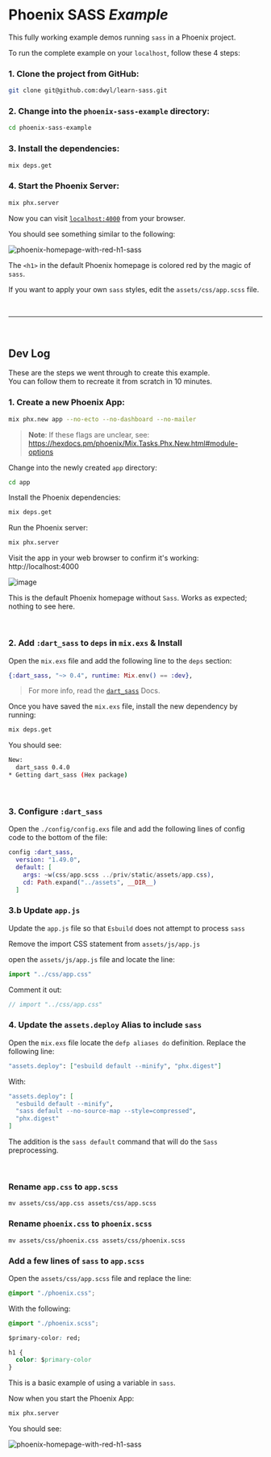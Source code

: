 # Phoenix SASS _Example_

This fully working example 
demos running `sass` in a Phoenix project.

To run the complete 
example on your `localhost`,
follow these 4 steps:

### 1. Clone the project from GitHub:

```sh
git clone git@github.com:dwyl/learn-sass.git
```

### 2. Change into the `phoenix-sass-example` directory:

```sh
cd phoenix-sass-example
```

### 3. Install the dependencies:

```sh
mix deps.get
```


### 4. Start the Phoenix Server:

```sh
mix phx.server
```


Now you can visit [`localhost:4000`](http://localhost:4000) from your browser.

You should see something similar to the following:

![phoenix-homepage-with-red-h1-sass](https://user-images.githubusercontent.com/194400/160701196-fc9f4926-4ebf-4b0f-b87b-37b6703a211f.png)

The `<h1>` in the default Phoenix homepage is colored red 
by the magic of `sass`.

If you want to apply your own `sass` styles,
edit the `assets/css/app.scss` file.

<br />
<hr />
<br />

## Dev Log

These are the steps we went through to create this example. <br />
You can follow them to recreate it from scratch in 10 minutes.

### 1. Create a new Phoenix App:

```sh
mix phx.new app --no-ecto --no-dashboard --no-mailer
```

> **Note**: If these flags are unclear,
see:
https://hexdocs.pm/phoenix/Mix.Tasks.Phx.New.html#module-options

Change into the newly created `app` directory:

```sh
cd app
```

Install the Phoenix dependencies:

```sh
mix deps.get
```


Run the Phoenix server:

```sh
mix phx.server
```

Visit the app in your web browser 
to confirm it's working:
http://localhost:4000

![image](https://user-images.githubusercontent.com/194400/160614606-17dd695b-dab8-4d22-ad58-3d6f77ebd92e.png)

This is the default Phoenix homepage without `Sass`.
Works as expected; nothing to see here.


<br />

### 2. Add `:dart_sass` to `deps` in **`mix.exs`** & Install

Open the `mix.exs` file 
and add the following line 
to the `deps` section:

```elixir
{:dart_sass, "~> 0.4", runtime: Mix.env() == :dev},
```


> For more info,
read the 
[`dart_sass`](https://github.com/CargoSense/dart_sass) 
Docs.

Once you have saved the `mix.exs` file,
install the new dependency by running:

```sh
mix deps.get
```

You should see:

```sh
New:
  dart_sass 0.4.0
* Getting dart_sass (Hex package)
```

<br />


### 3. Configure `:dart_sass`

Open the `./config/config.exs` file
and add the following lines of config code
to the bottom of the file:

```elixir
config :dart_sass,
  version: "1.49.0",
  default: [
    args: ~w(css/app.scss ../priv/static/assets/app.css),
    cd: Path.expand("../assets", __DIR__)
  ]
```

### 3.b Update `app.js` 

Update the `app.js` file 
so that `Esbuild` 
does not attempt to process `sass`

Remove the import CSS statement from `assets/js/app.js`

open the `assets/js/app.js` file 
and locate the line:

```js
import "../css/app.css"
```

Comment it out:

```js
// import "../css/app.css"
```

### 4. Update the `assets.deploy` Alias to include `sass`

Open the `mix.exs` file 
locate the `defp aliases do` definition.
Replace the following line:

```elixir
"assets.deploy": ["esbuild default --minify", "phx.digest"]
```

With:

```elixir
"assets.deploy": [
  "esbuild default --minify",
  "sass default --no-source-map --style=compressed",
  "phx.digest"
]
```

The addition is the `sass default` command
that will do the `Sass` preprocessing.

<br />

### Rename `app.css` to `app.scss`

```
mv assets/css/app.css assets/css/app.scss
```

### Rename `phoenix.css` to `phoenix.scss`

```
mv assets/css/phoenix.css assets/css/phoenix.scss
```

### Add a few lines of `sass` to `app.scss`

Open the `assets/css/app.scss` file
and replace the line:

```css
@import "./phoenix.css";
```

With the following:

```css
@import "./phoenix.scss";

$primary-color: red;

h1 {
  color: $primary-color
}
```

This is a basic example of using a variable in `sass`.

Now when you start the Phoenix App:

```sh
mix phx.server
```

You should see:

![phoenix-homepage-with-red-h1-sass](https://user-images.githubusercontent.com/194400/160701196-fc9f4926-4ebf-4b0f-b87b-37b6703a211f.png)